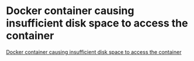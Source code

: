 # Docker container causing insufficient disk space to access the container
[Docker container causing insufficient disk space to access the container](https://aiwithcloud.com/2022/09/15/docker_container_causing_insufficient_disk_space_to_access_the_container/)